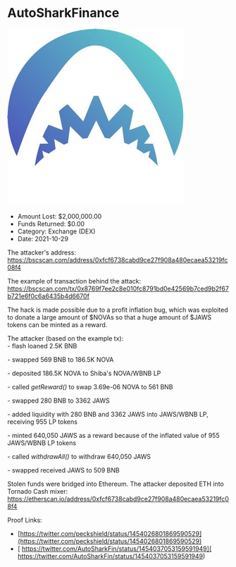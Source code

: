 # AutoSharkFinance
![AutoSharkFinance](/rektimages/AutoSharkFinance-2.png)
- Amount Lost: $2,000,000.00
- Funds Returned: $0.00
- Category: Exchange (DEX)
- Date: 2021-10-29

The attacker's address:  
https://bscscan.com/address/0xfcf6738cabd9ce27f908a480ecaea53219fc08f4  
  
The example of transaction behind the attack:  
https://bscscan.com/tx/0x8769f7ee2c8e010fc8791bd0e42569b7ced9b2f67b721e6f0c6a6435b4d6670f  
  
The hack is made possible due to a profit inflation bug, which was exploited to donate a large amount of $NOVAs so that a huge amount of $JAWS tokens can be minted as a reward.  
  
The attacker (based on the example tx):  
\- flash loaned 2.5K BNB  
  
\- swapped 569 BNB to 186.5K NOVA  
  
\- deposited  186.5K NOVA to Shiba's NOVA/WBNB LP  
  
\- called _getReward()_ to swap 3.69e-06 NOVA to 561 BNB  
  
\- swapped 280 BNB to 3362 JAWS  
  
\- added liquidity with 280 BNB and 3362 JAWS into JAWS/WBNB LP, receiving 955 LP tokens  
  
\- minted 640,050 JAWS as a reward because of the inflated value of 955 JAWS/WBNB LP tokens  
  
\- called _withdrawAll()_ to withdraw 640,050 JAWS  
  
\- swapped received JAWS to 509 BNB  
  
Stolen funds were bridged into Ethereum. The attacker deposited ETH into Tornado Cash mixer:  
https://etherscan.io/address/0xfcf6738cabd9ce27f908a480ecaea53219fc08f4


Proof Links:
- [https://twitter.com/peckshield/status/1454026801869590529](https://twitter.com/peckshield/status/1454026801869590529)
- [ https://twitter.com/AutoSharkFin/status/1454037053159591949]( https://twitter.com/AutoSharkFin/status/1454037053159591949)



